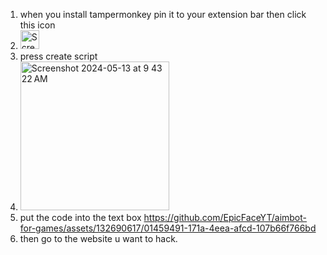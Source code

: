 1. when you install tampermonkey pin it to your extension bar then click this icon
2. <img width="30" alt="Screenshot 2024-05-13 at 9 40 34 AM" src="https://github.com/EpicFaceYT/aimbot-for-games/assets/132690617/f1a2c5d5-e5e3-44ea-824f-6b283ffc1707">
3. press create script
4. <img width="238" alt="Screenshot 2024-05-13 at 9 43 22 AM" src="https://github.com/EpicFaceYT/aimbot-for-games/assets/132690617/9e965737-03a3-4a08-b46b-1465ee83c3a4">
5. put the code into the text box 
https://github.com/EpicFaceYT/aimbot-for-games/assets/132690617/01459491-171a-4eea-afcd-107b66f766bd
6. then go to the website u want to hack.
